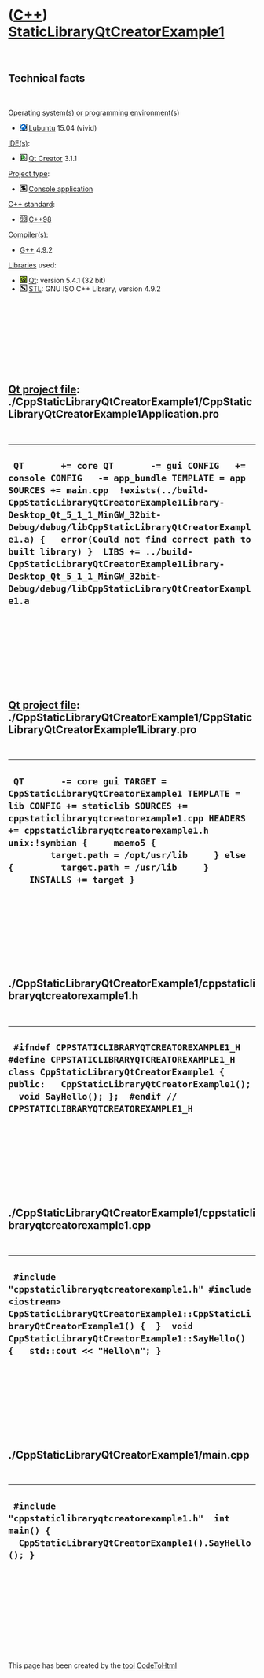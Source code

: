 



 

 

 

 

 

([C++](Cpp.md)) [StaticLibraryQtCreatorExample1](CppStaticLibraryQtCreatorExample1.md)
========================================================================================

 

Technical facts
---------------

 

[Operating system(s) or programming environment(s)](CppOs.md)

-   ![Lubuntu](PicLubuntu.png) [Lubuntu](CppLubuntu.md) 15.04 (vivid)

[IDE(s)](CppIde.md):

-   ![Qt Creator](PicQtCreator.png) [Qt Creator](CppQtCreator.md) 3.1.1

[Project type](CppQtProjectType.md):

-   ![console](PicConsole.png) [Console
    application](CppConsoleApplication.md)

[C++ standard](CppStandard.md):

-   ![C++98](PicCpp98.png) [C++98](Cpp98.md)

[Compiler(s)](CppCompiler.md):

-   [G++](CppGpp.md) 4.9.2

[Libraries](CppLibrary.md) used:

-   ![Qt](PicQt.png) [Qt](CppQt.md): version 5.4.1 (32 bit)
-   ![STL](PicStl.png) [STL](CppStl.md): GNU ISO C++ Library, version
    4.9.2

 

 

 

 

 

[Qt project file](CppQtProjectFile.md): ./CppStaticLibraryQtCreatorExample1/CppStaticLibraryQtCreatorExample1Application.pro
-----------------------------------------------------------------------------------------------------------------------------

 

  --------------------------------------------------------------------------------------------------------------------------------------------------------------------------------------------------------------------------------------------------------------------------------------------------------------------------------------------------------------------------------------------------------------------------------------------------------------------
  ` QT       += core QT       -= gui CONFIG   += console CONFIG   -= app_bundle TEMPLATE = app SOURCES += main.cpp  !exists(../build-CppStaticLibraryQtCreatorExample1Library-Desktop_Qt_5_1_1_MinGW_32bit-Debug/debug/libCppStaticLibraryQtCreatorExample1.a) {   error(Could not find correct path to built library) }  LIBS += ../build-CppStaticLibraryQtCreatorExample1Library-Desktop_Qt_5_1_1_MinGW_32bit-Debug/debug/libCppStaticLibraryQtCreatorExample1.a`
  --------------------------------------------------------------------------------------------------------------------------------------------------------------------------------------------------------------------------------------------------------------------------------------------------------------------------------------------------------------------------------------------------------------------------------------------------------------------

 

 

 

 

 

[Qt project file](CppQtProjectFile.md): ./CppStaticLibraryQtCreatorExample1/CppStaticLibraryQtCreatorExample1Library.pro
-------------------------------------------------------------------------------------------------------------------------

 

  --------------------------------------------------------------------------------------------------------------------------------------------------------------------------------------------------------------------------------------------------------------------------------------------------------------------------------------------------
  ` QT       -= core gui TARGET = CppStaticLibraryQtCreatorExample1 TEMPLATE = lib CONFIG += staticlib SOURCES += cppstaticlibraryqtcreatorexample1.cpp HEADERS += cppstaticlibraryqtcreatorexample1.h unix:!symbian {     maemo5 {         target.path = /opt/usr/lib     } else {         target.path = /usr/lib     }     INSTALLS += target }`
  --------------------------------------------------------------------------------------------------------------------------------------------------------------------------------------------------------------------------------------------------------------------------------------------------------------------------------------------------

 

 

 

 

 

./CppStaticLibraryQtCreatorExample1/cppstaticlibraryqtcreatorexample1.h
-----------------------------------------------------------------------

 

  -------------------------------------------------------------------------------------------------------------------------------------------------------------------------------------------------------------------------------------------------------------
  ` #ifndef CPPSTATICLIBRARYQTCREATOREXAMPLE1_H #define CPPSTATICLIBRARYQTCREATOREXAMPLE1_H   class CppStaticLibraryQtCreatorExample1 { public:   CppStaticLibraryQtCreatorExample1();    void SayHello(); };  #endif // CPPSTATICLIBRARYQTCREATOREXAMPLE1_H`
  -------------------------------------------------------------------------------------------------------------------------------------------------------------------------------------------------------------------------------------------------------------

 

 

 

 

 

./CppStaticLibraryQtCreatorExample1/cppstaticlibraryqtcreatorexample1.cpp
-------------------------------------------------------------------------

 

  --------------------------------------------------------------------------------------------------------------------------------------------------------------------------------------------------------------------------------------
  ` #include "cppstaticlibraryqtcreatorexample1.h" #include <iostream>  CppStaticLibraryQtCreatorExample1::CppStaticLibraryQtCreatorExample1() {  }  void CppStaticLibraryQtCreatorExample1::SayHello() {   std::cout << "Hello\n"; }`
  --------------------------------------------------------------------------------------------------------------------------------------------------------------------------------------------------------------------------------------

 

 

 

 

 

./CppStaticLibraryQtCreatorExample1/main.cpp
--------------------------------------------

 

  ---------------------------------------------------------------------------------------------------------------------
  ` #include "cppstaticlibraryqtcreatorexample1.h"  int main() {   CppStaticLibraryQtCreatorExample1().SayHello(); }`
  ---------------------------------------------------------------------------------------------------------------------

 

 

 

 

 





 




This page has been created by the [tool](Tools.md)
[CodeToHtml](ToolCodeToHtml.md)

